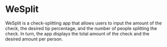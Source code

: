 #  WeSplit
WeSplit is a check-splitting app that allows users to input the amount of the check, the desired tip percentage, and the number of people splitting the check. In turn, the app displays the total amount of the check and the desired amount per person.

